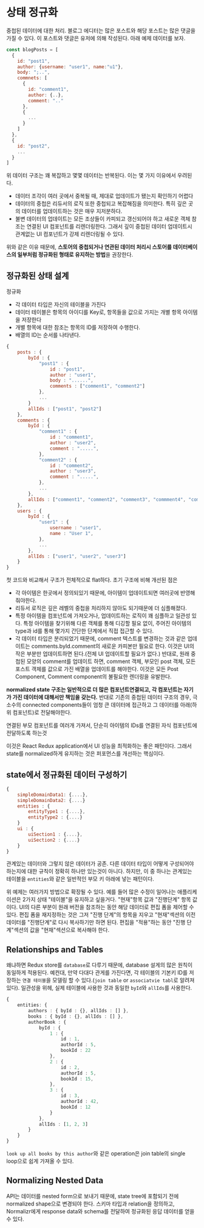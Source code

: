 # 상태 정규화

중첩된 데이터에 대한 처리. 블로그 에디터는 많은 포스트와 해당 포스트는 많은 댓글을 가질 수 있다. 이 포스트와 댓글은 유저에 의해 작성된다. 아래 예제 데이터를 보자.

```javascript
const blogPosts = [
  {
    id: "post1",
    author: {username: "user1", name:"u1"},
    body: ";..",
    commnets: [
      {
        id: "comment1",
        author: {..},
        comment: ".."
      },
      {
        ...
      }
    ]
  },
  {
    id: "post2",
    ...
  }
]
```

위 데이터 구조는 꽤 복잡하고 몇몇 데이터는 반복된다. 이는 몇 가지 이유에서 우려된다.

- 데이터 조각이 여러 곳에서 중복될 때, 제대로 업데이트가 됐는지 확인하기 어렵다
- 데이터의 중첩은 리듀서의 로직 또한 중첩되고 복잡해짐을 의미한다. 특히 깊은 곳의 데이터를 업데이트하는 것은 매우 지저분하다.
- 불변 데이터의 업데이트는 모든 조상들이 카피되고 갱신되어야 하고 새로운 객체 참조는 연결된 UI 컴포넌트를 리렌더링한다. 그래서 깊이 중첩된 데이터 업데이트시 관계없는 UI 컴포넌트가 강제 리렌더링될 수 있다.

위와 같은 이유 때문에, **스토어의 중첩되거나 연관된 데이터 처리시 스토어를 데이터베이스의 일부처럼 정규화된 형태로 유지하는 방법**을 권장한다.

## 정규화된 상태 설계

정규화

- 각 데이터 타입은 자신의 테이블을 가진다
- 데이터 테이블은 항목의 아이디를 Key로, 항목들을 값으로 가지는 개별 항목 아이템을 저장한다
- 개별 항목에 대한 참조는 항목의 ID를 저장하여 수행한다.
- 배열의 ID는 순서를 나타낸다.

```javascript
{
    posts : {
        byId : {
            "post1" : {
                id : "post1",
                author : "user1",
                body : "......",
                comments : ["comment1", "comment2"]
            },
            ...
        }
        allIds : ["post1", "post2"]
    },
    comments : {
        byId : {
            "comment1" : {
                id : "comment1",
                author : "user2",
                comment : ".....",
            },
            "comment2" : {
                id : "comment2",
                author : "user3",
                comment : ".....",
            },
            ...
        },
        allIds : ["comment1", "comment2", "comment3", "commment4", "comment5"]
    },
    users : {
        byId : {
            "user1" : {
                username : "user1",
                name : "User 1",
            },
            ...
        },
        allIds : ["user1", "user2", "user3"]
    }
}
```

첫 코드와 비교해서 구조가 전체적으로 flat하다. 초기 구조에 비해 개선된 점은

- 각 아이템은 한곳에서 정의되있기 때문에, 아이템이 업데이트되면 여러곳에 반영해줘야한다.
- 리듀서 로직은 깊은 레벨의 중첩을 처리하지 않아도 되기때문에 더 심플해졌다.
- 특정 아이템을 컴포넌트에 가져오거나, 업데이트하는 로직이 꽤 심플하고 일관성 있다. 특정 아이템을 찾기위해 다른 객체를 통해 디깅할 필요 없이, 주어진 아이템의 type과 id를 통해 몇가지 간단한 단계에서 직접 접근할 수 있다. 
- 각 데이터 타입은 분리되었기 때문에, comment 텍스트를 변경하는 것과 같은 업데이트는 comments.byId.comment의 새로운 카피본만 필요로 한다. 이것은 UI의 작은 부분만 업데이트하면 된다.(전체 UI 업데이트할 필요가 없다.) 반대로, 원래 중첩된 모양의 comment를 업데이트 하면, comment 객체, 부모인 post 객체, 모든 포스트 객체를 값으로 가진 배열을 업데이트를 해야한다. 이것은 모든 Post Component, Comment component의 불필요한 렌더링을 유발한다.

__normalized state 구조는 일반적으로 더 많은 컴포넌트연결되고, 각 컴포넌트는 자기가 가진 데이터에 대해서만 책임을 갖는다.__
반대로 기존의 중첩된 데이터 구조의 경우, 극소수의 connected components들이 엄청 큰 데이터에 접근하고 그 데이터를 아래(하위 컴포넌트)로 전달해야한다. 

연결된 부모 컴포넌트를 여러개 가져서, 단순히 아이템의 IDs를 연결된 자식 컴포넌트에 전달하도록 하는것

이것은 React Redux application에서 UI 성능을 최적화하는 좋은 패턴이다. 그래서 state를 normalized하게 유지하는 것은 퍼포먼스를 개선하는 핵심이다.


## state에서 정규화된 데이터 구성하기

```javascript
{
    simpleDomainData1: {....},
    simpleDomainData2: {....}
    entities : {
        entityType1 : {....},
        entityType2 : {....}
    }
    ui : {
        uiSection1 : {....},
        uiSection2 : {....}
    }
}
```

관계있는 데이터와 그렇지 않은 데이터가 공존. 다른 데이터 타입이 어떻게 구성되어야 하는지에 대한 규칙이 정확히 하나만 있는것이 아니다. 하지만, 이 중 하나는 관계있는 테이블을 `entities`와 같은 일반적인 부모 키 아래에 넣는 패턴이다.

위 예제는 여러가지 방법으로 확장될 수 있다. 예를 들어 많은 수정이 일어나는 애플리케이션은 2가지 상태 "테이블"을 유지하고 싶을거다. "현재"항목 값과 "진행단계" 항목 값이다. UI의 다른 부분이 원래 버전을 참조하는 동안 해당 데이터로 편집 폼을 제어할 수 있다. 편집 폼을 재지정하는 것은 그저 "진행 단계"의 항목을 지우고 "현재"섹션의 이전 데이터를 "진행단계"로 다시 복사하기만 하면 된다. 편집을 "적용"하는 동안 "진행 단계"섹션의 값을 "현재"섹션으로 복사해야 한다.

## Relationships and Tables

왜냐하면 Redux store를 `database`로 다루기 때문에, database 설게의 많은 원칙이 동일하게 적용된다.
예컨대, 만약 다대다 관게를 가진다면, 각 테이블의 기본키 ID를 저장하는 `연결 테이블`을 모델링 할 수 있다.(`join table` or `associatvie tabl`로 알려져있다). 일관성을 위헤, 실제 테이블에 사용한 것과 동일한 `byId`와 `allIds`를 사용한다.

```ts
{
    entities: {
        authors : { byId : {}, allIds : [] },
        books : { byId : {}, allIds : [] },
        authorBook : {
            byId : {
                1 : {
                    id : 1,
                    authorId : 5,
                    bookId : 22
                },
                2 : {
                    id : 2,
                    authorId : 5,
                    bookId : 15,
                },
                3 : {
                    id : 3,
                    authorId : 42,
                    bookId : 12
                }
            },
            allIds : [1, 2, 3]
        }
    }
}
```

`look up all books by this author`와 같은 operation은 join table의 single loop으로 쉽게 가져올 수 있다. 

## Normalizing Nested Data

API는 데이터를 nested form으로 보내기 때문에, state tree에 포함되기 전에 normalized shape으로 변경되야 한다. 스키마 타입과 relation을 정의하고, Normalizr에게 response data와 schema를 전달하여 정규화된 응답 데이터를 얻을 수 있다. 

